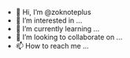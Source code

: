 - 👋 Hi, I’m @zoknoteplus
- 👀 I’m interested in ...
- 🌱 I’m currently learning ...
- 💞️ I’m looking to collaborate on ...
- 📫 How to reach me ...

<!---
zoknoteplus/zoknoteplus is a ✨ special ✨ repository because its `README.md` (this file) appears on your GitHub profile.
You can click the Preview link to take a look at your changes.
--->
